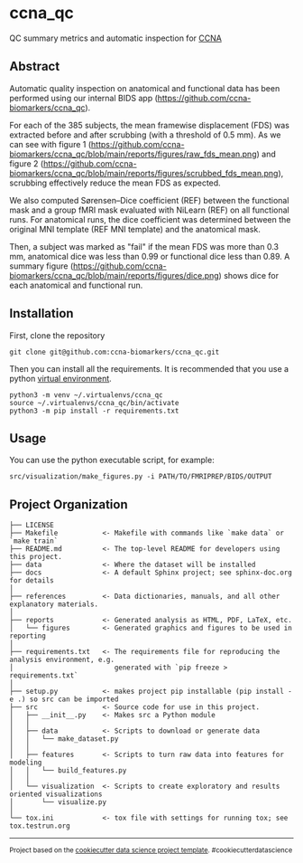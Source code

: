 ccna_qc
=======

QC summary metrics and automatic inspection for [CCNA](https://ccna-ccnv.ca/)

Abstract
--------
Automatic quality inspection on anatomical and functional data has been performed using our internal BIDS app (https://github.com/ccna-biomarkers/ccna_qc).

For each of the 385 subjects, the mean framewise displacement (FDS) was extracted before and after scrubbing (with a threshold of 0.5 mm). As we can see with figure 1 (https://github.com/ccna-biomarkers/ccna_qc/blob/main/reports/figures/raw_fds_mean.png) and figure 2 (https://github.com/ccna-biomarkers/ccna_qc/blob/main/reports/figures/scrubbed_fds_mean.png), scrubbing effectively reduce the mean FDS as expected.

We also computed Sørensen–Dice coefficient (REF) between the functional mask and a group fMRI mask evaluated with NiLearn (REF) on all functional runs. For anatomical runs, the dice coefficient was determined between the original MNI template (REF MNI template) and the anatomical mask.

Then, a subject was marked as "fail" if the mean FDS was more than 0.3 mm, anatomical dice was less than 0.99 or functional dice less than 0.89. A summary figure (https://github.com/ccna-biomarkers/ccna_qc/blob/main/reports/figures/dice.png) shows dice for each anatomical and functional run.


Installation
------------

First, clone the repository
```
git clone git@github.com:ccna-biomarkers/ccna_qc.git
```

Then you can install all the requirements. It is recommended that you use a python [virtual environment](https://docs.python.org/3/library/venv.html).
```
python3 -m venv ~/.virtualenvs/ccna_qc
source ~/.virtualenvs/ccna_qc/bin/activate
python3 -m pip install -r requirements.txt
```

Usage
-----

You can use the python executable script, for example:
```
src/visualization/make_figures.py -i PATH/TO/FMRIPREP/BIDS/OUTPUT
```

Project Organization
--------------------

    ├── LICENSE
    ├── Makefile           <- Makefile with commands like `make data` or `make train`
    ├── README.md          <- The top-level README for developers using this project.
    ├── data               <- Where the dataset will be installed
    ├── docs               <- A default Sphinx project; see sphinx-doc.org for details
    │
    ├── references         <- Data dictionaries, manuals, and all other explanatory materials.
    │
    ├── reports            <- Generated analysis as HTML, PDF, LaTeX, etc.
    │   └── figures        <- Generated graphics and figures to be used in reporting
    │
    ├── requirements.txt   <- The requirements file for reproducing the analysis environment, e.g.
    │                         generated with `pip freeze > requirements.txt`
    │
    ├── setup.py           <- makes project pip installable (pip install -e .) so src can be imported
    ├── src                <- Source code for use in this project.
    │   ├── __init__.py    <- Makes src a Python module
    │   │
    │   ├── data           <- Scripts to download or generate data
    │   │   └── make_dataset.py
    │   │
    │   ├── features       <- Scripts to turn raw data into features for modeling
    │   │   └── build_features.py
    │   │
    │   └── visualization  <- Scripts to create exploratory and results oriented visualizations
    │       └── visualize.py
    │
    └── tox.ini            <- tox file with settings for running tox; see tox.testrun.org


--------

<p><small>Project based on the <a target="_blank" href="https://drivendata.github.io/cookiecutter-data-science/">cookiecutter data science project template</a>. #cookiecutterdatascience</small></p>
